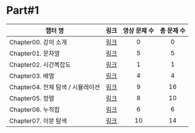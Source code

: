 # Part#1


|챕터 명|링크|영상 문제 수|총 문제 수|
|---|:---:|:---:|:---:|
| Chapter00. 강의 소개 | [링크](https://github.com/Acka1357/codingtest-java-20/tree/main/Part1_%EA%B0%95%EC%9D%98%EC%9E%90%EB%A3%8C/Ch00_%EA%B0%95%EC%9D%98%EC%86%8C%EA%B0%9C) | 0 | 0 |
| Chapter01. 문자열| [링크](https://github.com/Acka1357/codingtest-java-20/tree/main/Part1_%EA%B0%95%EC%9D%98%EC%9E%90%EB%A3%8C/Ch01_%EB%AC%B8%EC%9E%90%EC%97%B4) | 5 | 5 |
| Chapter02. 시간복잡도| [링크](https://github.com/Acka1357/codingtest-java-20/tree/main/Part1_%EA%B0%95%EC%9D%98%EC%9E%90%EB%A3%8C/Ch02_%EC%8B%9C%EA%B0%84%EB%B3%B5%EC%9E%A1%EB%8F%84) | 1 | 1 |
| Chapter03. 배열 | [링크](https://github.com/Acka1357/codingtest-java-20/tree/main/Part1_%EA%B0%95%EC%9D%98%EC%9E%90%EB%A3%8C/Ch03_%EB%B0%B0%EC%97%B4) | 4 | 4 |
| Chapter04. 전체 탐색 / 시뮬레이션 | [링크](https://github.com/Acka1357/codingtest-java-20/tree/main/Part1_%EA%B0%95%EC%9D%98%EC%9E%90%EB%A3%8C/Ch04_%EC%A0%84%EC%B2%B4%ED%83%90%EC%83%89_%EC%8B%9C%EB%AE%AC%EB%A0%88%EC%9D%B4%EC%85%98) | 9 | 16 |
| Chapter05. 정렬 | [링크](https://github.com/Acka1357/codingtest-java-20/tree/main/Part1_%EA%B0%95%EC%9D%98%EC%9E%90%EB%A3%8C/Ch05_%EC%A0%95%EB%A0%AC) | 8 | 10 |
| Chapter06. 누적합 | [링크](https://github.com/Acka1357/codingtest-java-20/tree/main/Part1_%EA%B0%95%EC%9D%98%EC%9E%90%EB%A3%8C/Ch06_%EB%88%84%EC%A0%81%ED%95%A9) | 6 | 6 |
| Chapter07. 이분 탐색 | [링크](https://github.com/Acka1357/codingtest-java-20/tree/main/Part1_%EA%B0%95%EC%9D%98%EC%9E%90%EB%A3%8C/Ch07_%EC%9D%B4%EB%B6%84%ED%83%90%EC%83%89) | 10 | 14 |
